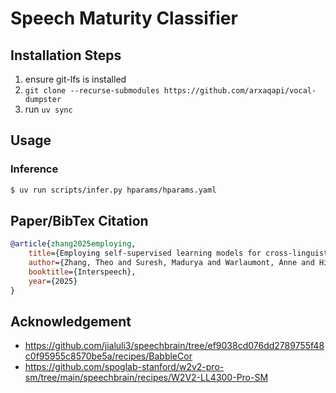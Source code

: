 # Speech Maturity Classifier

## Installation Steps
1. ensure git-lfs is installed
2. `git clone --recurse-submodules https://github.com/arxaqapi/vocal-dumpster`
3. run `uv sync`

## Usage

### Inference
```sh
$ uv run scripts/infer.py hparams/hparams.yaml
```

## Paper/BibTex Citation
```bibtex
@article{zhang2025employing,
    title={Employing self-supervised learning models for cross-linguistic child speech maturity classification},
    author={Zhang, Theo and Suresh, Madurya and Warlaumont, Anne and Hitczenko, Kasia and Cristia, Alejandrina and Cychosz, Margaret},
    booktitle={Interspeech},
    year={2025}
}
```

## Acknowledgement
- https://github.com/jialuli3/speechbrain/tree/ef9038cd076dd2789755f48c0f95955c8570be5a/recipes/BabbleCor
- https://github.com/spoglab-stanford/w2v2-pro-sm/tree/main/speechbrain/recipes/W2V2-LL4300-Pro-SM

